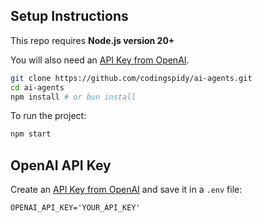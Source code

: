 ## Setup Instructions

This repo requires **Node.js version 20+**

You will also need an [API Key from OpenAI](https://platform.openai.com/settings/organization/api-keys).

```bash
git clone https://github.com/codingspidy/ai-agents.git
cd ai-agents
npm install # or bun install
```

To run the project:

```bash
npm start
```

## OpenAI API Key

Create an [API Key from OpenAI](https://platform.openai.com/settings/organization/api-keys) and save it in a `.env` file:

```
OPENAI_API_KEY='YOUR_API_KEY'
```
